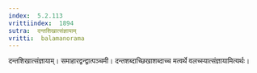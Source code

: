 ```yaml
---
index:  5.2.113
vrittiindex:  1894
sutra:  दन्तशिखात्संज्ञायाम्
vritti:  balamanorama 
---
```


दन्तशिखात्संज्ञायाम्। समाहारद्वन्द्वात्पञ्चमी। दन्तशब्दाच्छिखाशब्दाच्च मत्वर्थे वलच्स्यात्संज्ञायामित्यर्थः। 


